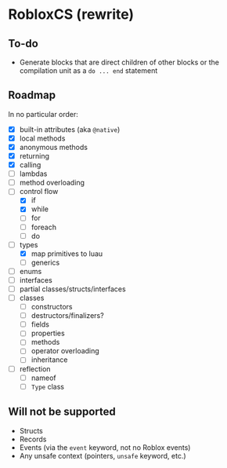 # RobloxCS (rewrite)

## To-do
- Generate blocks that are direct children of other blocks or the compilation unit as a `do ... end` statement

## Roadmap

In no particular order:
- [x] built-in attributes (aka `@native`)
- [x] local methods
- [x] anonymous methods 
- [x] returning
- [x] calling
- [ ] lambdas 
- [ ] method overloading
- [ ] control flow
	- [x] if
	- [x] while
	- [ ] for
	- [ ] foreach
	- [ ] do
- [ ] types
	- [x] map primitives to luau
	- [ ] generics
- [ ] enums
- [ ] interfaces
- [ ] partial classes/structs/interfaces
- [ ] classes
	- [ ] constructors
	- [ ] destructors/finalizers?
	- [ ] fields
	- [ ] properties
	- [ ] methods
	- [ ] operator overloading
	- [ ] inheritance
- [ ] reflection
	- [ ] nameof
	- [ ] `Type` class

## Will not be supported
- Structs
- Records
- Events (via the `event` keyword, not no Roblox events)
- Any unsafe context (pointers, `unsafe` keyword, etc.)